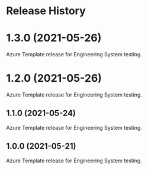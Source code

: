 # Release History

# 1.3.0 (2021-05-26)
Azure Template release for Engineering System testing.

# 1.2.0 (2021-05-26)
Azure Template release for Engineering System testing.

## 1.1.0 (2021-05-24)
Azure Template release for Engineering System testing.

## 1.0.0 (2021-05-21)
Azure Template release for Engineering System testing.
